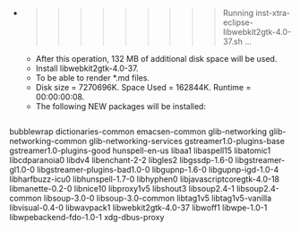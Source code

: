 * >>>>>>>>> Running inst-xtra-eclipse-libwebkit2gtk-4.0-37.sh ...
  * After this operation, 132 MB of additional disk space will be used.
  * Install libwebkit2gtk-4.0-37.
  * To be able to render *.md files.
  * Disk size = 7270696K. Space Used = 162844K. Runtime = 00:00:00:08.
  * The following NEW packages will be installed:
  ```bash
bubblewrap dictionaries-common emacsen-common glib-networking glib-networking-common
glib-networking-services gstreamer1.0-plugins-base gstreamer1.0-plugins-good hunspell-en-us libaa1
libaspell15 libatomic1 libcdparanoia0 libdv4 libenchant-2-2
libgles2 libgssdp-1.6-0 libgstreamer-gl1.0-0 libgstreamer-plugins-bad1.0-0 libgupnp-1.6-0
libgupnp-igd-1.0-4 libharfbuzz-icu0 libhunspell-1.7-0 libhyphen0 libjavascriptcoregtk-4.0-18
libmanette-0.2-0 libnice10 libproxy1v5 libshout3 libsoup2.4-1
libsoup2.4-common libsoup-3.0-0 libsoup-3.0-common libtag1v5 libtag1v5-vanilla
libvisual-0.4-0 libwavpack1 libwebkit2gtk-4.0-37 libwoff1 libwpe-1.0-1
libwpebackend-fdo-1.0-1 xdg-dbus-proxy
  ```
